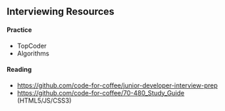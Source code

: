 ## Interviewing Resources

#### Practice
* TopCoder
* Algorithms

#### Reading

* https://github.com/code-for-coffee/junior-developer-interview-prep
* https://github.com/code-for-coffee/70-480_Study_Guide (HTML5/JS/CSS3)
